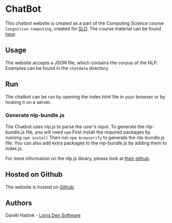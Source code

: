 # ChatBot
This chatbot website is created as a part of the Computing Science course `Congnitive Computing`, created for [SLO](https://slo.nl). The course material can be found [here](https://slo-ai.github.io/website).

## Usage
The website accepts a JSON file, which contains the corpus of the NLP. Examples can be found in the `chatdata` directory.

## Run
The chatbot can be run by opening the index.html file in your browser or by hosting it on a server.

### Generate nlp-bundle.js
The Chatbot uses nlp.js to parse the user's input. To generate the nlp-bundle.js file, you will need `npm`
First install the required packages by running `npm install`
Then run `npm browserify` to generate the nlp-bundle.js file.
You can also add extra packages to the nlp-bundle.js by adding them to index.js.

For more information on the nlp.js library, please look at [their github](https://github.com/axa-group/nlp.js/).

## Hosted on Github
The website is hosted on [Github](https://slo-ai.github.io/ChatBot).

## Authors
Daniël Haitink - [Lions Den Software](https://lionsdensoftware.nl)